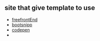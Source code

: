 ## site that give template to use

- [freefrontEnd](https://freefrontend.com/)
- [bootsnipp](https://bootsnipp.com/)
- [codepen](https://codepen.io/)
- 
